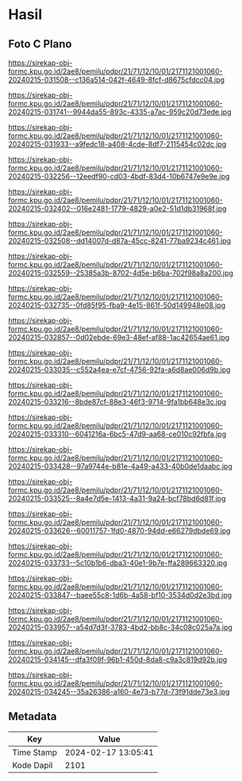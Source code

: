 # Hasil

## Foto C Plano

https://sirekap-obj-formc.kpu.go.id/2ae8/pemilu/pdpr/21/71/12/10/01/2171121001060-20240215-031508--c136a514-042f-4649-8fcf-d8675cfdcc04.jpg

https://sirekap-obj-formc.kpu.go.id/2ae8/pemilu/pdpr/21/71/12/10/01/2171121001060-20240215-031741--9944da55-893c-4335-a7ac-959c20d73ede.jpg

https://sirekap-obj-formc.kpu.go.id/2ae8/pemilu/pdpr/21/71/12/10/01/2171121001060-20240215-031933--a9fedc18-a408-4cde-8df7-2115454c02dc.jpg

https://sirekap-obj-formc.kpu.go.id/2ae8/pemilu/pdpr/21/71/12/10/01/2171121001060-20240215-032256--12eedf90-cd03-4bdf-83d4-10b6747e9e9e.jpg

https://sirekap-obj-formc.kpu.go.id/2ae8/pemilu/pdpr/21/71/12/10/01/2171121001060-20240215-032402--016e2481-1779-4829-a0e2-51d1db31968f.jpg

https://sirekap-obj-formc.kpu.go.id/2ae8/pemilu/pdpr/21/71/12/10/01/2171121001060-20240215-032508--dd14007d-d87a-45cc-8241-77ba9234c461.jpg

https://sirekap-obj-formc.kpu.go.id/2ae8/pemilu/pdpr/21/71/12/10/01/2171121001060-20240215-032559--25385a3b-8702-4d5e-b6ba-702f98a8a200.jpg

https://sirekap-obj-formc.kpu.go.id/2ae8/pemilu/pdpr/21/71/12/10/01/2171121001060-20240215-032735--0fd85f95-fba9-4e15-861f-50d149948e08.jpg

https://sirekap-obj-formc.kpu.go.id/2ae8/pemilu/pdpr/21/71/12/10/01/2171121001060-20240215-032857--0d02ebde-69e3-48ef-af88-1ac42654ae61.jpg

https://sirekap-obj-formc.kpu.go.id/2ae8/pemilu/pdpr/21/71/12/10/01/2171121001060-20240215-033035--c552a4ea-e7cf-4756-92fa-a6d8ae006d9b.jpg

https://sirekap-obj-formc.kpu.go.id/2ae8/pemilu/pdpr/21/71/12/10/01/2171121001060-20240215-033216--8bde87cf-88e3-46f3-9714-9fa1bb648e3c.jpg

https://sirekap-obj-formc.kpu.go.id/2ae8/pemilu/pdpr/21/71/12/10/01/2171121001060-20240215-033310--6041216a-6bc5-47d9-aa68-ce010c92fbfa.jpg

https://sirekap-obj-formc.kpu.go.id/2ae8/pemilu/pdpr/21/71/12/10/01/2171121001060-20240215-033428--97a9744e-b81e-4a49-a433-40b0de1daabc.jpg

https://sirekap-obj-formc.kpu.go.id/2ae8/pemilu/pdpr/21/71/12/10/01/2171121001060-20240215-033525--8a4e7d5e-1413-4a31-9a24-bcf78bd6d81f.jpg

https://sirekap-obj-formc.kpu.go.id/2ae8/pemilu/pdpr/21/71/12/10/01/2171121001060-20240215-033626--60011757-1fd0-4870-94dd-e66279dbde69.jpg

https://sirekap-obj-formc.kpu.go.id/2ae8/pemilu/pdpr/21/71/12/10/01/2171121001060-20240215-033733--5c10b1b6-dba3-40e1-9b7e-ffa289663320.jpg

https://sirekap-obj-formc.kpu.go.id/2ae8/pemilu/pdpr/21/71/12/10/01/2171121001060-20240215-033847--baee55c8-1d6b-4a58-bf10-3534d0d2e3bd.jpg

https://sirekap-obj-formc.kpu.go.id/2ae8/pemilu/pdpr/21/71/12/10/01/2171121001060-20240215-033957--a54d7d3f-3783-4bd2-bb8c-34c08c025a7a.jpg

https://sirekap-obj-formc.kpu.go.id/2ae8/pemilu/pdpr/21/71/12/10/01/2171121001060-20240215-034145--dfa3f09f-96b1-450d-8da8-c9a3c819d92b.jpg

https://sirekap-obj-formc.kpu.go.id/2ae8/pemilu/pdpr/21/71/12/10/01/2171121001060-20240215-034245--35a26386-a160-4e73-b77d-73f91dde73e3.jpg


## Metadata

| Key        | Value               |
| ---------- | ------------------- |
| Time Stamp | 2024-02-17 13:05:41 |
| Kode Dapil | 2101                |




